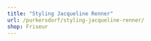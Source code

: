 ```yaml
---
title: "Styling Jacqueline Renner"
url: /purkersdorf/styling-jacqueline-renner/
shop: Friseur
---
```

